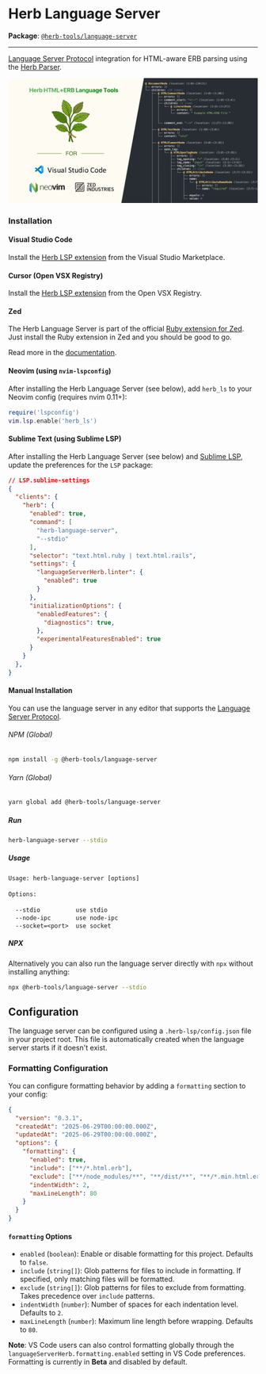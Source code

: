 # Herb Language Server

**Package**: [`@herb-tools/language-server`](https://www.npmjs.com/package/@herb-tools/language-server)

---

[Language Server Protocol](https://github.com/Microsoft/language-server-protocol) integration for HTML-aware ERB parsing using the [Herb Parser](/projects/parser).

![Herb Language Server in action](https://github.com/marcoroth/herb/raw/main/javascript/packages/language-server/assets/herb-lsp.png)

### Installation

#### Visual Studio Code

Install the [Herb LSP extension](https://marketplace.visualstudio.com/items?itemName=marcoroth.herb-lsp) from the Visual Studio Marketplace.

#### Cursor (Open VSX Registry)

Install the [Herb LSP extension](https://open-vsx.org/extension/marcoroth/herb-lsp) from the Open VSX Registry.

#### Zed

The Herb Language Server is part of the official [Ruby extension for Zed](https://github.com/zed-extensions/ruby). Just install the Ruby extension in Zed and you should be good to go.

Read more in the [documentation](https://zed.dev/docs/languages/ruby).

#### Neovim (using `nvim-lspconfig`)

After installing the Herb Language Server (see below), add `herb_ls` to your Neovim config (requires nvim 0.11+):

```lua
require('lspconfig')
vim.lsp.enable('herb_ls')
```

#### Sublime Text (using Sublime LSP)

After installing the Herb Language Server (see below) and [Sublime LSP](http://lsp.sublimetext.io), update the preferences for the `LSP` package:

```json
// LSP.sublime-settings
{
  "clients": {
    "herb": {
      "enabled": true,
      "command": [
        "herb-language-server",
        "--stdio"
      ],
      "selector": "text.html.ruby | text.html.rails",
      "settings": {
        "languageServerHerb.linter": {
          "enabled": true
        }
      },
      "initializationOptions": {
        "enabledFeatures": {
          "diagnostics": true,
        },
        "experimentalFeaturesEnabled": true
      }
    }
  },
}
```

#### Manual Installation

You can use the language server in any editor that supports the [Language Server Protocol](https://microsoft.github.io/language-server-protocol/).

###### NPM (Global)

```bash
npm install -g @herb-tools/language-server
```

###### Yarn (Global)

```bash
yarn global add @herb-tools/language-server
```

##### Run

```bash
herb-language-server --stdio
```

##### Usage

```
Usage: herb-language-server [options]

Options:

  --stdio          use stdio
  --node-ipc       use node-ipc
  --socket=<port>  use socket
```

##### NPX

Alternatively you can also run the language server directly with `npx` without installing anything:

```bash
npx @herb-tools/language-server --stdio
```

## Configuration

The language server can be configured using a `.herb-lsp/config.json` file in your project root. This file is automatically created when the language server starts if it doesn't exist.

### Formatting Configuration

You can configure formatting behavior by adding a `formatting` section to your config:

```json
{
  "version": "0.3.1",
  "createdAt": "2025-06-29T00:00:00.000Z",
  "updatedAt": "2025-06-29T00:00:00.000Z",
  "options": {
    "formatting": {
      "enabled": true,
      "include": ["**/*.html.erb"],
      "exclude": ["**/node_modules/**", "**/dist/**", "**/*.min.html.erb"],
      "indentWidth": 2,
      "maxLineLength": 80
    }
  }
}
```

#### `formatting` Options

- `enabled` (`boolean`): Enable or disable formatting for this project. Defaults to `false`.
- `include` (`string[]`): Glob patterns for files to include in formatting. If specified, only matching files will be formatted.
- `exclude` (`string[]`): Glob patterns for files to exclude from formatting. Takes precedence over `include` patterns.
- `indentWidth` (`number`): Number of spaces for each indentation level. Defaults to `2`.
- `maxLineLength` (`number`): Maximum line length before wrapping. Defaults to `80`.

**Note**: VS Code users can also control formatting globally through the `languageServerHerb.formatting.enabled` setting in VS Code preferences. Formatting is currently in **Beta** and disabled by default.

